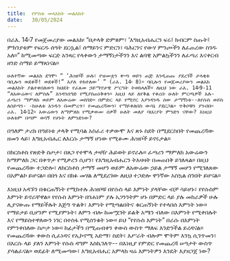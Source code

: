 ```yaml
---
title:  የሦስቱ መላእክት መልእክት
date:   30/05/2024
---
```


በራእ. 14፡7 የመጀመሪያው መልአክ፡ “በታላቅ ድምፅም፣ ‘እግዚአብሔርን ፍሩ፤ ክብርም ስጡት፤ ምክንያቱም የፍርዱ ሰዓት ደርሷል፤ ሰማይንና ምድርን፣ ባሕርንና የውሃ ምንጮችን ለፈጠረው ስገዱ አለ።” ከሚመጣው ፍርድ አንጻር የላቀውን ታማኝነታችንን እና ልባዊ አምልኳችንን ለፈጣሪ እናቀርብ ዘንድ ሰማይ ይማጸነናል።

`ሁለተኛው መልአክ ደግሞ፡ “ ‘ሕዝቦች ሁሉ፣ የዝሙቷን ቍጣ ወይን ጠጅ እንዲጠጡ ያደረገች ታላቂቱ ባቢሎን ወደቀች! ወደቀች!” እያለ ተከተለው’ ” (ራእ. 14፡ 8)። ባቢሎን የመጀመሪያውን መልአክ መልእክት ያልተቀበለውን ክህደት የፈጸመ ኃይማኖታዊ ሥርዓት ትወክላለች። ለዚህ ነው ራእ. 14፡9-11 “ለአውሬውና ለምስሉ” እንዳንሰግድ የሚያስጠነቅቀን። እዚህ ላይ ለየቅል የቀረቡ ሁለት ምርጫዎች አሉ-ፈጣሪን ማምለክ ወይም ለአውሬው መስገድ። በምድር ላይ የሚኖር እያንዳንዱ ሰው ታማኝነቱ--ለየሱስ ወይስ ለሰይጣን- -ከሁለቱ አንዱን በመምረጥ፣ የመጨረሻውን፣ የማይቀለበስ ውሳኔ ያደርጋል። ጥቅሶቹን ያንብቡ፡ ራእ. 14፡12። አውሬውን ለማምለክ የሚቃወሙ ሰዎች ሁለት መለያ ባህሪያት ምንድን ናቸው? እነዚህ ሁለቱም በጣም ወሳኝ የሆኑት ለምንድነው?`

በዓለም ታሪክ በዓይነቱ ታላቅ የሚባል አስፈሪ ተቃውሞ እና ጽኑ ስደት በሚደርስበት የመጨረሻው ዘመን ላይ፣ እግዚአብሔር ለእርሱ ታማኝ ሆነው የሚቆሙ ሕዝቦች ይኖሩታል።

በክርስቶስ የጽድቅ ስጦታ፣ በጸጋ የተሞላ ታዛዥ ሕይወት ይኖራሉ። ፈጣሪን ማምለክ አውሬውን ከማምለክ ጋር በቀጥታ የሚቃረን ሲሆን፣ የእግዚአብሔርን ትእዛዛት በመጠበቅ ይገለጻል። በዚህ የመጨረሻው ተጋድሎ፣ ለክርስቶስ ታማኝ መሆን ወይም ለአውሬው ኃይል ታማኝ መሆን የሚገለጸው በአምልኮ ይሆናል። በበጎ እና በክፉ መሃል ለሚደረገው ለዚህ ተጋድሎ ዋንኛው አስኳል ሰንበት ይሆናል።

እነዚህ አዳኙን በቁርጠኝነት የሚከተሉ ሕዝቦቹ በየሱስ ላይ እምነት ያላቸው ብቻ ሳይሆኑ፣ የየሱስም እምነት ይኖራቸዋል። የየሱስ እምነት በገሐነም ያሉ አጋንንትም ሆኑ በምድር ላይ ያሉ መከራዎች ሁሉ ሊያናውጡ የማይችሉት እጅግ ጥልቅ፣ እምነት የሚጣልበትና ቁርጠኝነት የተላበሰ እምነት ነው። የማይታይ ቢሆንም የሚያምኑት፣ ለምን ብሎ ከመሟገት ይልቅ አሜን ብለው በእምነት የሚቀበሉት እና የማይስተዋለውን ነገር በተስፋ የሚሰንቁት ነው። ይህ “የየሱስ እምነት” በራሱ በእምነት የምንቀበለው ስጦታ ነው። ከፊታችን በሚጠብቀን ቀውስ ውስጥ ማለፍ እንድንችል ይረዳናል። የመጨረሻው ቀውስ ሲፈነዳና የኢኮኖሚ አድማ፣ ስደት፣ እሥራት ብሎም ሞትም እንኳ ሲገጥመን፣ በእርሱ ላይ ያለን እምነት የሱስ ዳግም እስኪገለጥ-- በእነዚያ የምድር የመጨረሻ ሠዓታት ውስጥ ያሳልፈናል። ወደፊት ለሚመጣው፣ እግዚአብሔር አምላክ ዛሬ እምነትዎን እንዴት እያዘጋጀ ነው?
